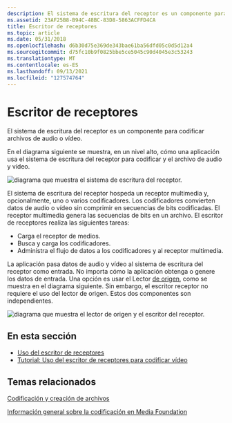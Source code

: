 ```yaml
---
description: El sistema de escritura del receptor es un componente para codificar archivos de audio o vídeo.
ms.assetid: 23AF25B8-B94C-48BC-83D8-5863ACFFD4CA
title: Escritor de receptores
ms.topic: article
ms.date: 05/31/2018
ms.openlocfilehash: d6b30d75e369de343bae61ba56dfd05c0d5d12a4
ms.sourcegitcommit: d75fc10b9f0825bbe5ce5045c90d4045e3c53243
ms.translationtype: MT
ms.contentlocale: es-ES
ms.lasthandoff: 09/13/2021
ms.locfileid: "127574764"
---
```

# <a name="sink-writer"></a>Escritor de receptores

El sistema de escritura del receptor es un componente para codificar archivos de audio o vídeo.

En el diagrama siguiente se muestra, en un nivel alto, cómo una aplicación usa el sistema de escritura del receptor para codificar y el archivo de audio y vídeo.

![diagrama que muestra el sistema de escritura del receptor.](images/encoding09.png)

El sistema de escritura del receptor hospeda un receptor multimedia y, opcionalmente, uno o varios codificadores. Los codificadores convierten datos de audio o vídeo sin comprimir en secuencias de bits codificadas. El receptor multimedia genera las secuencias de bits en un archivo. El escritor de receptores realiza las siguientes tareas:

-   Carga el receptor de medios.
-   Busca y carga los codificadores.
-   Administra el flujo de datos a los codificadores y al receptor multimedia.

La aplicación pasa datos de audio y vídeo al sistema de escritura del receptor como entrada. No importa cómo la aplicación obtenga o genere los datos de entrada. Una opción es usar el Lector [de origen](source-reader.md), como se muestra en el diagrama siguiente. Sin embargo, el escritor receptor no requiere el uso del lector de origen. Estos dos componentes son independientes.

![diagrama que muestra el lector de origen y el escritor del receptor.](images/encoding02.png)

## <a name="in-this-section"></a>En esta sección

-   [Uso del escritor de receptores](using-the-sink-writer.md)
-   [Tutorial: Uso del escritor de receptores para codificar vídeo](tutorial--using-the-sink-writer-to-encode-video.md)

## <a name="related-topics"></a>Temas relacionados

<dl> <dt>

[Codificación y creación de archivos](encoding-and-file-authoring.md)
</dt> <dt>

[Información general sobre la codificación en Media Foundation](overview-of-encoding-in-media-foundation.md)
</dt> </dl>

 

 




